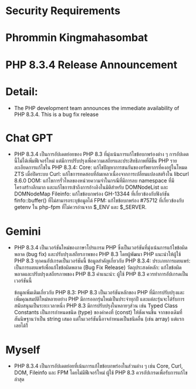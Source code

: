 # Security Requirements


# Phrommin Kingmahasombat

# PHP 8.3.4 Release Announcement
   # Detail:
   - The PHP development team announces the immediate availability of PHP 8.3.4. This is a bug fix release
     
# Chat GPT
   - PHP 8.3.4 เป็นการอัปเดตย่อยของ PHP 8.3 ที่มุ่งเน้นการแก้ไขข้อบกพร่องต่าง ๆ การอัปเดตนี้ไม่ได้เพิ่มฟีเจอร์ใหม่ แต่มีการปรับปรุงเพื่อความเสถียรและประสิทธิภาพที่ดีขึ้น 
     PHP
     รายละเอียดการแก้ไขใน PHP 8.3.4:
     Core: แก้ไขปัญหาการชนกันของทรัพยากรที่คงอยู่ในโหมด ZTS เมื่อปิดระบบ
     Curl: แก้ไขการทดสอบที่ล้มเหลวเนื่องจากการเปลี่ยนแปลงสตริงใน libcurl 8.6.0
     DOM: แก้ไขการรั่วไหลของหน่วยความจำในกรณีที่มีการลบ namespace ที่มีโครงสร้างลึกมาก และแก้ไขการเข้าถึงการอ้างอิงในมิติสำหรับ DOMNodeList และ DOMNodeMap
     Fileinfo: แก้ไขข้อบกพร่อง GH-13344 ที่เกี่ยวข้องกับฟังก์ชัน finfo::buffer() ที่ไม่สามารถระบุข้อมูลได้
     FPM: แก้ไขข้อบกพร่อง #75712 ที่เกี่ยวข้องกับ getenv ใน php-fpm ที่ไม่ควรอ่านจาก $_ENV และ $_SERVER.
   
# Gemini
   - PHP 8.3.4 เป็นเวอร์ชันใหม่ของภาษาโปรแกรม PHP ซึ่งเป็นเวอร์ชันที่มุ่งเน้นการแก้ไขข้อผิดพลาด (bug fix) และปรับปรุงเสถียรภาพของ PHP 8.3 โดยผู้พัฒนา PHP แนะนำให้ผู้ใช้ PHP 8.3 ทุกคนอัปเกรดเป็นเวอร์ชันนี้
     ข้อมูลสำคัญเกี่ยวกับ PHP 8.3.4:
     ประเภทการเผยแพร่: เป็นการเผยแพร่เพื่อแก้ไขข้อผิดพลาด (Bug Fix Release)
     วัตถุประสงค์หลัก: แก้ไขข้อผิดพลาดและปรับปรุงเสถียรภาพของ PHP 8.3
     คำแนะนำ: ผู้ใช้ PHP 8.3 ควรทำการอัปเกรดเป็นเวอร์ชันนี้
    
     ข้อมูลเพิ่มเติมเกี่ยวกับ PHP 8.3:
     PHP 8.3 เป็นเวอร์ชันหลักของ PHP ที่มีการปรับปรุงและเพิ่มคุณสมบัติใหม่หลายอย่าง
     PHP มีการออกรุ่นใหม่เป็นประจำทุกปี และแต่ละรุ่นจะได้รับการสนับสนุนเป็นระยะเวลาหนึ่ง
     PHP 8.3 มีการปรับปรุงในหลายๆส่วน เช่น Typed Class Constants เป็นการกำหนดชนิด (type) ของค่าคงที่ (const) ให้ชัดเจนขึ้น จากของเดิมที่สันนิษฐานว่าเป็น string เสมอ แต่ในเวอร์ชันนี้อาจกำหนดเป็นชนิดอื่น (เช่น array) แต่แรกเลยได้1   

# Myself
   - PHP 8.3.4 เป็นการอัปเดตย่อยที่เน้นการแก้ไขข้อบกพร่องในส่วนต่าง ๆ เช่น Core, Curl, DOM, Fileinfo และ FPM โดยไม่มีฟีเจอร์ใหม่ ผู้ใช้ PHP 8.3 ควรอัปเกรดเพื่อรับการแก้ไขล่าสุด

